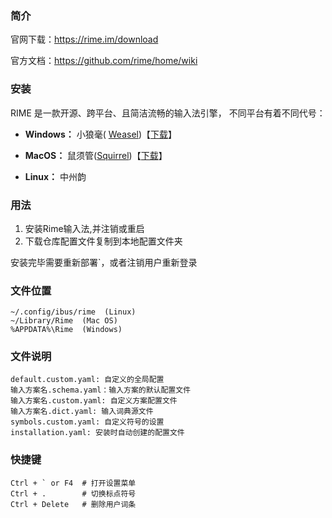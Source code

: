 ### 简介

官网下载：https://rime.im/download

官方文档：https://github.com/rime/home/wiki



### 安装

RIME 是一款开源、跨平台、且简洁流畅的输入法引擎， 不同平台有着不同代号：

- **Windows：** 小狼毫( [Weasel](https://github.com/rime/weasel))【[下载](https://bintray.com/rime/weasel/release)】



- **MacOS：** 鼠须管([Squirrel](https://github.com/rime/squirrel))【[下载](https://bintray.com/rime/squirrel/release)】

- **Linux：** 中州韵                  

### 用法
 1. 安装Rime输入法,并注销或重启
 2. 下载仓库配置文件复制到本地配置文件夹
 
   安装完毕需要重新部署`，或者注销用户重新登录

### 文件位置

```
~/.config/ibus/rime  (Linux)
~/Library/Rime  (Mac OS)
%APPDATA%\Rime  (Windows)
```

### 文件说明

```
default.custom.yaml: 自定义的全局配置
输入方案名.schema.yaml：输入方案的默认配置文件
输入方案名.custom.yaml: 自定义方案配置文件
输入方案名.dict.yaml: 输入词典源文件
symbols.custom.yaml: 自定义符号的设置
installation.yaml: 安装时自动创建的配置文件
```

### 快捷键

```
Ctrl + ` or F4  # 打开设置菜单
Ctrl + .        # 切换标点符号
Ctrl + Delete   # 删除用户词条
```

